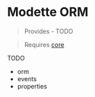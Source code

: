 # Modette ORM

> Provides - TODO

> Requires [core](./core.md)

TODO
  - orm
  - events
  - properties
